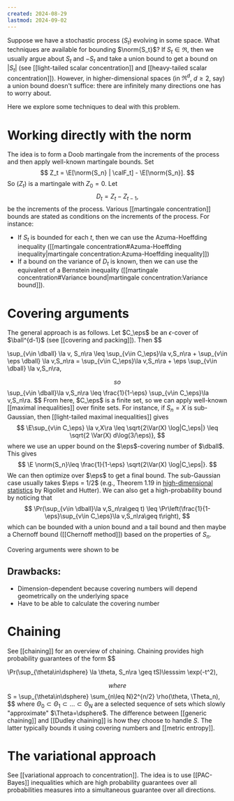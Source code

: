 ```yaml
---
created: 2024-08-29
lastmod: 2024-09-02
---
```


Suppose we have a stochastic process $(S_t)$ evolving in some space. What techniques are available for bounding $\norm{S_t}$? If $S_t\in\Re$, then we usually argue about $S_t$ and $- S_t$ and take a union bound to get a bound on $|S_t|$ (see [[light-tailed scalar concentration]] and [[heavy-tailed scalar concentration]]). However, in higher-dimensional spaces (in $\Re^d$, $d\geq 2$, say) a union bound doesn't suffice: there are infinitely many directions one has to worry about. 

Here we explore some techniques to deal with this problem. 

# Working directly with the norm 

The idea is to form a Doob martingale from the increments of the process and then apply well-known martingale bounds.  Set
$$
Z_t = \E[\norm{S_n} | \calF_t] - \E[\norm{S_n}].
$$
So $(Z_t)$ is a martingale with $Z_0=0$. Let $$
D_t = Z_t - Z_{t-1},
$$
be the increments of the process. Various [[martingale concentration]] bounds are stated as conditions on the increments of the process. For instance:
- If $S_t$ is bounded for each $t$, then we can use the Azuma-Hoeffding inequality ([[martingale concentration#Azuma-Hoeffding inequality|martingale concentration:Azuma-Hoeffding inequality]]) 
- If a bound on the variance of $D_t$ is known, then we can use the equivalent of a Bernstein inequality ([[martingale concentration#Variance bound|martingale concentration:Variance bound]]). 



# Covering arguments 

The general approach is as follows. Let $C_\eps$ be an $\epsilon$-cover of $\ball^{d-1}$ (see [[covering and packing]]). Then 
$$

\sup_{v\in \dball} \la v, S_n\ra \leq \sup_{v\in C_\eps}\la v,S_n\ra + \sup_{v\in \eps \dball} \la v,S_n\ra = \sup_{v\in C_\eps}\la v,S_n\ra + \eps \sup_{v\in \dball} \la v,S_n\ra,

$$
so
$$
\sup_{v\in \dball}\la v,S_n\ra \leq \frac{1}{1-\eps} \sup_{v\in C_\eps}\la v,S_n\ra.
$$
From here, $C_\eps$ is a finite set, so we can apply well-known [[maximal inequalities]] over finite sets. For instance, if $S_n=X$ is sub-Gaussian, then [[light-tailed maximal inequalities]]   gives $$
\E\sup_{v\in C_\eps} \la v,X\ra \leq \sqrt{2\Var(X) \log|C_\eps|} \leq \sqrt{2 \Var(X) d\log(3/\eps)},
$$
where we use an upper bound on the $\eps$-covering number of $\dball$. This gives $$
\E \norm{S_n}\leq \frac{1}{1-\eps} \sqrt{2\Var(X) \log|C_\eps|}.
$$
We can then optimize over $\eps$ to get a final bound. The sub-Gaussian case usually takes $\eps = 1/2$ (e.g., Theorem 1.19 in [high-dimensional statistics](https://arxiv.org/abs/2310.19244) by Rigollet and Hutter). We can also get a high-probability bound by noticing that $$
\Pr(\sup_{v\in \dball}\la v,S_n\ra\geq t) \leq \Pr\left(\frac{1}{1-\eps}\sup_{v\in C_\eps}\la v,S_n\ra\geq t\right),
$$
which can be bounded with a union bound and a tail bound and then maybe a Chernoff bound ([[Chernoff method]]) based on the properties of $S_n$.

Covering arguments were shown to be 

## Drawbacks: 
- Dimension-dependent because covering numbers will depend geometrically on the underlying space 
- Have to be able to calculate the covering number 

# Chaining 

See [[chaining]] for an overview of chaining. Chaining provides high probability guarantees of the form 
$$

\Pr(\sup_{\theta\in\dsphere} \la \theta, S_n\ra \geq tS)\lesssim \exp(-t^2),

$$
where
$$
 S = \sup_{\theta\in\dsphere} \sum_{n\leq N}2^{n/2} \rho(\theta, \Theta_n),
$$
where $\Theta_0\subset\Theta_1\subset\dots\subset\Theta_N$ are a selected sequence of sets which slowly "approximate" $\Theta=\dsphere$. The difference between [[generic chaining]] and [[Dudley chaining]] is how they choose to handle $S$. The latter typically bounds it using covering numbers and [[metric entropy]]. 


# The variational approach 

See [[variational approach to concentration]]. The idea is to use [[PAC-Bayes]] inequalities which are high probability guarantees over all probabilities measures into a simultaneous guarantee over all directions. 